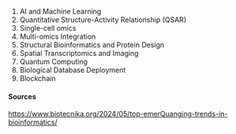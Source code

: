 1. AI and Machine Learning
2. Quantitative Structure-Activity Relationship (QSAR)
3. Single-cell omics
4. Multi-omics Integration
5. Structural Bioinformatics and Protein Design
6. Spatial Transcriptomics and Imaging
7. Quantum Computing
8. Biological Database Deployment
9. Blockchain
#### Sources
https://www.biotecnika.org/2024/05/top-emerQuanging-trends-in-bioinformatics/